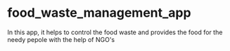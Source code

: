 # food_waste_management_app
In this app, it helps to control the food waste and provides the food for the needy pepole with the help of NGO's
